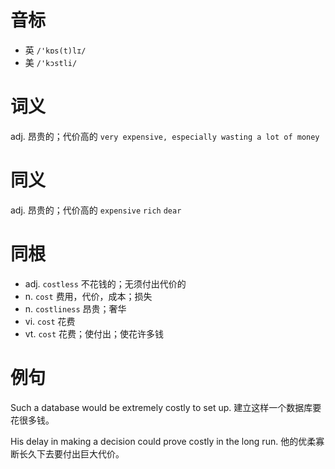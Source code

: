 # 音标

- 英 `/'kɒs(t)lɪ/`
- 美 `/'kɔstli/`

# 词义

adj. 昂贵的；代价高的
`very expensive, especially wasting a lot of money`

# 同义

adj. 昂贵的；代价高的
`expensive` `rich` `dear`

# 同根

- adj. `costless` 不花钱的；无须付出代价的
- n. `cost` 费用，代价，成本；损失
- n. `costliness` 昂贵；奢华
- vi. `cost` 花费
- vt. `cost` 花费；使付出；使花许多钱

# 例句

Such a database would be extremely costly to set up.
建立这样一个数据库要花很多钱。

His delay in making a decision could prove costly in the long run.
他的优柔寡断长久下去要付出巨大代价。


